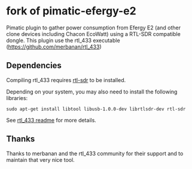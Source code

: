 fork of pimatic-efergy-e2
=======================

Pimatic plugin to gather power consumption from Efergy E2 (and other clone devices including Chacon EcoWatt)
using a RTL-SDR compatible dongle.
This plugin use the rtl_433 executable (https://github.com/merbanan/rtl_433)

Dependencies
------------

Compiling rtl_433 requires [rtl-sdr](http://sdr.osmocom.org/trac/wiki/rtl-sdr) to be installed.

Depending on your system, you may also need to install the following libraries:

    sudo apt-get install libtool libusb-1.0.0-dev librtlsdr-dev rtl-sdr

See [rtl_433 readme](https://github.com/merbanan/rtl_433/blob/master/README.md) for more details.

Thanks
------

Thanks to merbanan and the rtl_433 community for their support and to maintain that very nice tool.

